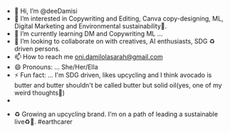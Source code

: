 - 👋 Hi, I’m @deeDamisi
- 👀 I’m interested in Copywriting and Editing, Canva copy-designing, ML, Digital Marketing and Environmental sustainability💚.
- 🌱 I’m currently learning DM and Copywriting ML ...
- 💞️ I’m looking to collaborate on with creatives, AI enthusiasts, SDG ♻️ driven persons.
- 📫 How to reach me oni.damilolasarah@gmail.com
- 😄 Pronouns: ... She/Her/Ella
- ⚡ Fun fact: ... I'm SDG driven, likes upcycling and I think avocado is butter and butter shouldn't be called butter but solid oil(yes, one of my weird thoughts🌝)
- 
<!---
deeDamisi/deeDamisi is a ✨ special ✨ repository because its `README.md` (this file) appears on your GitHub profile.
You can click the Preview link to take a look at your changes.
--->
- ♻️ Growing an upcycling brand. I'm on a path of leading a sustainable live♻️💚. #earthcarer
